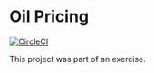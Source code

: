 # Oil Pricing

[![CircleCI](https://circleci.com/gh/caueda/oilpricing.svg?style=svg)](https://circleci.com/gh/caueda/oilpricing)

This project was part of an exercise.